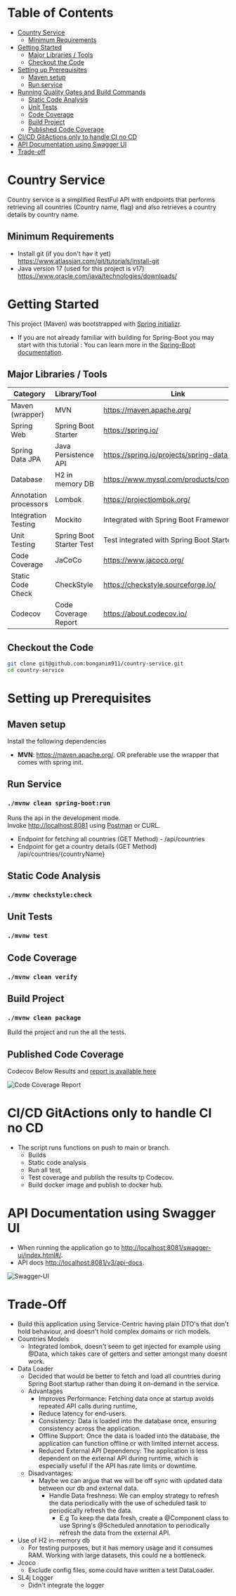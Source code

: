 Table of Contents
=================

* [Country Service](#country-service)
    * [Minimum Requirements](#minimum-requirements)
* [Getting Started](#getting-started)
    * [Major Libraries / Tools](#major-libraries--tools)
    * [Checkout the Code](#checkout-the-code)
* [Setting up Prerequisites](#setting-up-prerequisites)
    * [Maven setup](#maven-setup)
    * [Run service](#run-service)
* [Running Quality Gates and Build Commands](#running-quality-gates-and-build-commands)
    * [Static Code Analysis](#static-code-analysis)
    * [Unit Tests](#unit-tests)
    * [Code Coverage](#code-coverage)
    * [Build Project](#build-project)
    * [Published Code Coverage](#published-code-coverage)
* [CI/CD GitActions only to handle CI no CD](#cicd-gitactions-only-to-handle-ci-no-cd)
* [API Documentation using Swagger UI](#api-documentation-using-swagger-ui)
* [Trade-off](#trade-off)


# Country Service
Country service is a simplified RestFul API with endpoints that performs retrieving all countries (Country name, flag) and also retrieves a country details by country name.

## Minimum Requirements
- Install git (if you don't hav it yet) https://www.atlassian.com/git/tutorials/install-git
- Java version 17 (used for this project is v17) https://www.oracle.com/java/technologies/downloads/

# Getting Started
This project (Maven) was bootstrapped with [Spring initializr](https://start.spring.io/).

- If you are not already familiar with building for Spring-Boot you may start with this tutorial :
  You can learn more in the [Spring-Boot documentation](https://docs.spring.io/spring-boot/docs/current/reference/htmlsingle/).

## Major Libraries / Tools

| Category                    | Library/Tool   	         | Link                                                       	 |
|-----------------------------|--------------------------|--------------------------------------|
| Maven (wrapper)             | MVN                      | https://maven.apache.org/
| Spring Web                  | Spring Boot Starter      | https://spring.io/           	       |
| Spring Data JPA             | Java Persistence API     | https://spring.io/projects/spring-data-jpa |
| Database                    | H2 in memory DB          | https://www.mysql.com/products/connector/ |
| Annotation processors       | Lombok                   | https://projectlombok.org/           	 |
| Integration Testing         | Mockito         	        | Integrated with Spring Boot Framework                                	 |
| Unit Testing              	 | Spring Boot Starter Test | Test integrated with Spring Boot Starter                    	 |
| Code Coverage            	  | JaCoCo                   | https://www.jacoco.org/                    	 |
| Static Code Check           | CheckStyle               | https://checkstyle.sourceforge.io/                    	 |
| Codecov                     | Code Coverage Report     | https://about.codecov.io/                    	             |

## Checkout the Code

```bash
git clone git@github.com:bonganim911/country-service.git
cd country-service
```

# Setting up Prerequisites

## Maven setup

Install the following dependencies

- **MVN**: https://maven.apache.org/. OR preferable use the wrapper that comes with spring init.

## Run Service
### `./mvnw clean spring-boot:run`

Runs the api in the development mode.<br />
Invoke [http://localhost:8081](http://localhost:8081) using [Postman](https://www.postman.com/downloads/) or CURL.
- Endpoint for fetching all countries (GET Method) - /api/countries 
- Endpoint for get a country details (GET Method)  /api/countries/{countryName}

## Static Code Analysis
### `./mvnw checkstyle:check`

## Unit Tests
### `./mvnw test`

## Code Coverage
### `./mvnw clean verify`

## Build Project
### `./mvnw clean package`
Build the project and run the all the tests.

## Published Code Coverage
Codecov Below Results and [report is available here](https://app.codecov.io/github/bonganim911/country-service)

![Code Coverage Report](https://raw.githubusercontent.com/bonganim911/country-service/main/codecov-image.png)


# CI/CD GitActions only to handle CI no CD
- The script runs functions on push to main or branch.
    - Builds
    - Static code analysis
    - Run all test,
    - Test coverage and publish the results tp Codecov.
    - Build docker image and publish to docker hub.

# API Documentation using Swagger UI
- When running the application go to [http://localhost:8081/swagger-ui/index.html#/](http://localhost:8081/swagger-ui/index.html#/).
- API docs [http://localhost:8081/v3/api-docs](http://localhost:8081/v3/api-docs).

![Swagger-UI](https://raw.githubusercontent.com/bonganim911/country-service/main/Swagger-UI.png)

# Trade-Off
- Build this application using Service-Centric having plain DTO's that don't hold behaviour, and doesn't hold complex domains or rich models.
- Countries Models
    - Integrated lombok, doesn't seem to get injected for example using @Data, which takes care of getters and setter amongst many doesnt work.
- Data Loader
    - Decided that would be better to fetch and load all countries during Spring Boot startup rather than doing it on-demand in the service.
    - Advantages 
      - Improves Performance: Fetching data once at startup avoids repeated API calls during runtime,
      - Reduce latency for end-users.
      - Consistency: Data is loaded into the database once, ensuring consistency across the application.
      - Offline Support: Once the data is loaded into the database, the application can function offline or with limited internet access.
      - Reduced External API Dependency: The application is less dependent on the external API during runtime, which is especially useful if the API has rate limits or downtime.
    - Disadvantages:
      - Maybe we can argue that we will be off sync with updated data between our db and external data.
        - Handle Data freshness: We can employ strategy to refresh the data periodically with the use of scheduled task to periodically refresh the data.
          - E.g To keep the data fresh, create a @Component class to use Spring's @Scheduled annotation to periodically refresh the data from the external API. 
- Use of H2 in-memory db
    - For testing purposes, but it has memory usage and it consumes RAM. Working with large datasets, this could ne a bottleneck.
- Jcoco
  - Exclude config files, some could have written a test DataLoader.
- SL4j Logger
  - Didn't integrate the logger  



